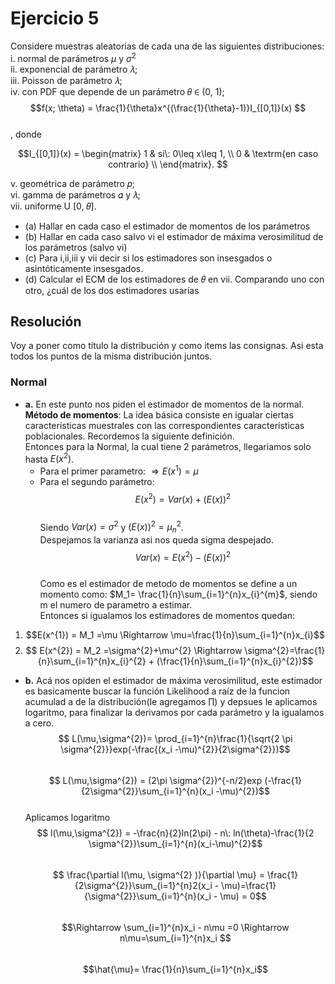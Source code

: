 # Ejercicio 5
Considere muestras aleatorias de cada una de las siguientes distribuciones:
i. normal de parámetros $\mu$ y $\sigma^{2}$  
ii. exponencial de parámetro 𝜆;  
iii. Poisson de parámetro 𝜆;  
iv. con PDF que depende de un parámetro 𝜃 ∈ (0, 1);  
$$f(x; \theta) = \frac{1}{\theta}x^{(\frac{1}{\theta}-1)}I_{[0,1]}(x)
$$  
, donde  

$$I_{[0,1]}(x) = \begin{matrix}
1 & si\: 0\leq x\leq 1,  \\
0 & \textrm{en caso contrario} \\
\end{matrix}.
$$  

v. geométrica de parámetro 𝑝;  
vi. gamma de parámetros 𝛼 y 𝜆;  
vii. uniforme U [0, 𝜃].  
* (a) Hallar en cada caso el estimador de momentos de los parámetros
* (b) Hallar en cada caso salvo vi el estimador de máxima verosimilitud de los parámetros (salvo vi)
* (c) Para i,ii,iii y vii decir si los estimadores son insesgados o asintóticamente insesgados.
* (d) Calcular el ECM de los estimadores de 𝜃 en vii. Comparando uno con otro, ¿cuál de los dos
estimadores usarías

## Resolución 
Voy a poner como título la distribución y como items las consignas. Asi esta todos los puntos de la misma distribución juntos.  
### Normal
* **a.** En este punto nos piden el estimador de momentos de la normal.  
**Método de momentos**: La idea básica consiste en igualar ciertas características
muestrales con las correspondientes características poblacionales. Recordemos la
siguiente definición.   
Entonces para la Normal, la cual tiene 2 parámetros, llegariamos solo hasta $E(x^{2})$.  
    * Para el primer parametro: $\Rightarrow E(x^{1})=\mu$
    * Para el segundo parámetro:  
    $$ E(x^{2})= Var(x) + (E(x))^{2}$$  
    Siendo $Var(x) = \sigma^{2}$ y $(E(x))^{2}= \mu_{n}^{2}$.  
    Despejamos la varianza asi nos queda sigma despejado.  
    $$Var(x)= E(x^{2}) - (E(x))^{2}$$  
Como es el estimador de metodo de momentos se define a un momento como: $M_1= \frac{1}{n}\sum_{i=1}^{n}x_{i}^{m}$, siendo m el numero de parametro a estimar.  
Entonces si igualamos los estimadores de momentos quedan:  
1. $$E(x^{1}) = M_1 =\mu \Rightarrow \mu=\frac{1}{n}\sum_{i=1}^{n}x_{i}$$
2. $$ E(x^{2}) = M_2 =\sigma^{2}+\mu^{2} \Rightarrow \sigma^{2}=\frac{1}{n}\sum_{i=1}^{n}x_{i}^{2} + (\frac{1}{n}\sum_{i=1}^{n}x_{i}^{2})$$  
* **b.** Acá nos opiden el estimador de máxima verosimilitud, este estimador es basicamente buscar la función Likelihood a raíz de la funcion acumulad a de la distribución(le agregamos $\prod$) y depsues le aplicamos logaritmo, para finalizar la derivamos por cada parámetro y la igualamos a cero.  
$$
L(\mu,\sigma^{2})= \prod_{i=1}^{n}\frac{1}{\sqrt{2 \pi \sigma^{2}}}exp(-\frac{(x_i -\mu)^{2}}{2\sigma^{2}})$$  
$$
L(\mu,\sigma^{2}) = (2\pi \sigma^{2})^{-n/2}exp (-\frac{1}{2\sigma^{2}}\sum_{i=1}^{n}(x_i -\mu)^{2})$$  
Aplicamos logaritmo  
$$
l(\mu,\sigma^{2}) = -\frac{n}{2}ln(2\pi) - n\: ln(\theta)-\frac{1}{2 \sigma^{2}}\sum_{i=1}^{n}(x_i-\mu)^{2}$$  
$$
\frac{\partial l(\mu, \sigma^{2} )}{\partial \mu} = \frac{1}{2\sigma^{2}}\sum_{i=1}^{n}2(x_i - \mu)=\frac{1}{\sigma^{2}}\sum_{i=1}^{n}(x_i - \mu) = 0$$  
$$\Rightarrow \sum_{i=1}^{n}x_i - n\mu =0 \Rightarrow n\mu=\sum_{i=1}^{n}x_i
$$  
$$\hat{\mu}= \frac{1}{n}\sum_{i=1}^{n}x_i$$  

